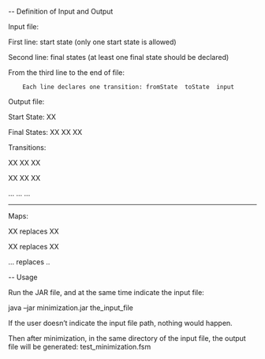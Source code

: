 -- Definition of Input and Output

Input file:

First line:	start state (only one start state is allowed)

Second line:	final states (at least one final state should be declared)

From the third line to the end of file:

		Each line declares one transition: fromState  toState  input

Output file:

Start State:	XX

Final States:	XX	XX	XX

Transitions:	

XX	XX	XX

XX	XX	XX

...    ...      ...

------------------------------------------------------------

Maps:

XX 	replaces	XX

XX	replaces	XX

...	replaces	..

-- Usage

Run the JAR file, and at the same time indicate the input file:

java	–jar	minimization.jar	the_input_file

If the user doesn’t indicate the input file path, nothing would happen.

Then after minimization, in the same directory of the input file, the output file will be generated:	test_minimization.fsm


